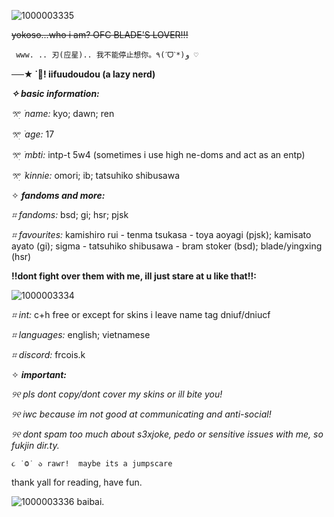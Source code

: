 ![1000003335](https://github.com/iifuudoudou/iifuudoudou/assets/165263026/6de17875-a849-4117-aa84-6cc85f5c3ea0)

~~yokoso...who i am? OFC BLADE'S LOVER!!!~~

     www. .. 刃(应星).. 我不能停止想你。٩(ˊᗜˋ*)و ♡

**──★ ˙🐥! iifuudoudou (a lazy nerd)**

***✧ basic information:***

_𖦁ׅ ࣪ name:_ kyo; dawn; ren

_𖦁ׅ ࣪ age:_ 17

_𖦁ׅ ࣪ mbti:_ intp-t 5w4 (sometimes i use high ne-doms and act as an entp)

_𖦁ׅ ࣪ kinnie:_ omori; ib; tatsuhiko shibusawa 

✧ ***fandoms and more:***

_⌗ fandoms:_ bsd; gi; hsr; pjsk

_⌗ favourites:_ kamishiro rui - tenma tsukasa - toya aoyagi (pjsk); kamisato ayato (gi); sigma - tatsuhiko shibusawa - bram stoker (bsd); blade/yingxing (hsr)


**!!dont fight over them with me, ill just stare at u like that!!:**


![1000003334](https://github.com/iifuudoudou/iifuudoudou/assets/165263026/32769036-d7dd-42e4-9d25-c999df99a87e)

_⌗ int:_ c+h free or except for skins i leave name tag dniuf/dniucf

_⌗ languages:_ english; vietnamese

_⌗ discord:_ frcois.k 

✧ ***important:***

_୨୧ pls dont copy/dont cover my skins or ill bite you!_

_୨୧ iwc because im not good at communicating and anti-social!_

_୨୧ dont spam too much about s3xjoke, pedo or sensitive issues with me, so fukjin dir.ty._

    ૮ ˙Ⱉ˙ ა rawr!  maybe its a jumpscare 

thank yall for reading, have fun.


![1000003336](https://github.com/iifuudoudou/iifuudoudou/assets/165263026/75b69e92-fdd6-4e16-bf50-6aaf5ee4585a)
baibai.
